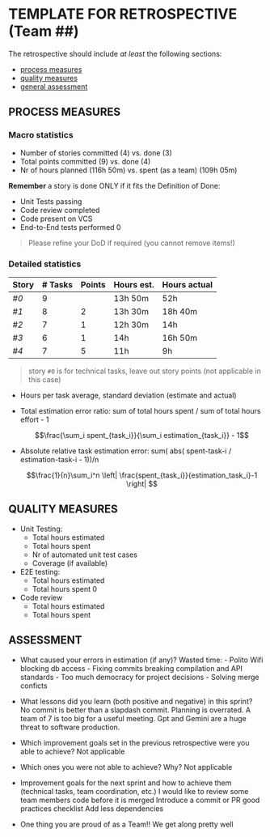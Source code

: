 TEMPLATE FOR RETROSPECTIVE (Team ##)
=====================================

The retrospective should include _at least_ the following
sections:

- [process measures](#process-measures)
- [quality measures](#quality-measures)
- [general assessment](#assessment)

## PROCESS MEASURES 

### Macro statistics

- Number of stories committed (4) vs. done (3) 
- Total points committed (9) vs. done (4)
- Nr of hours planned (116h 50m) vs. spent (as a team) (109h 05m)

**Remember** a story is done ONLY if it fits the Definition of Done:
 
- Unit Tests passing
- Code review completed
- Code present on VCS
- End-to-End tests performed 0

> Please refine your DoD if required (you cannot remove items!) 

### Detailed statistics

| Story  | # Tasks | Points | Hours est. | Hours actual |
|--------|---------|--------|------------|--------------|
| _#0_   |    9    |        |      13h 50m    |      52h       |
| _#1_   |    8    |    2   |      13h 30m    |      18h 40m   |
| _#2_   |    7    |    1   |      12h 30m    |      14h       |
| _#3_   |    6    |    1   |      14h        |      16h 50m   |
| _#4_   |    7    |    5   |      11h        |      9h        |
   

> story `#0` is for technical tasks, leave out story points (not applicable in this case)

- Hours per task average, standard deviation (estimate and actual)
- Total estimation error ratio: sum of total hours spent / sum of total hours effort - 1

    $$\frac{\sum_i spent_{task_i}}{\sum_i estimation_{task_i}} - 1$$
    
- Absolute relative task estimation error: sum( abs( spent-task-i / estimation-task-i - 1))/n

    $$\frac{1}{n}\sum_i^n \left| \frac{spent_{task_i}}{estimation_task_i}-1 \right| $$
  
## QUALITY MEASURES 

- Unit Testing:
  - Total hours estimated
  - Total hours spent
  - Nr of automated unit test cases 
  - Coverage (if available)
- E2E testing:
  - Total hours estimated
  - Total hours spent 0
- Code review 
  - Total hours estimated 
  - Total hours spent 
  


## ASSESSMENT

- What caused your errors in estimation (if any)?
  Wasted time: - Polito Wifi blocking db access
               - Fixing commits breaking compilation and API standards
               - Too much democracy for project decisions
               - Solving merge conficts

- What lessons did you learn (both positive and negative) in this sprint?
  No commit is better than a slapdash commit.
  Planning is overrated.
  A team of 7 is too big for a useful meeting.
  Gpt and Gemini are a huge threat to software production.
- Which improvement goals set in the previous retrospective were you able to achieve? 
  Not applicable
- Which ones you were not able to achieve? Why?
  Not applicable
- Improvement goals for the next sprint and how to achieve them (technical tasks, team coordination, etc.)
  I would like to review some team members code before it is merged
  Introduce a commit or PR good practices checklist
  Add less dependencies
- One thing you are proud of as a Team!!
  We get along pretty well